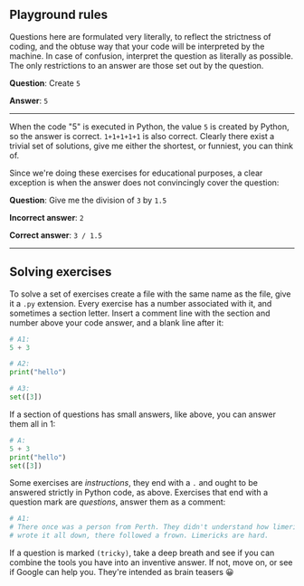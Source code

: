 ## Playground rules

Questions here are formulated very literally, to reflect the strictness of coding, and the
obtuse way that your code will be interpreted by the machine. In case of confusion,
interpret the question as literally as possible. The only restrictions to an answer are
those set out by the question.

**Question**: Create `5`

**Answer**: `5`

---

When the code "5" is executed in Python, the value `5` is created by Python, so the answer
is correct. `1+1+1+1+1` is also correct. Clearly there exist a trivial set of solutions,
give me either the shortest, or funniest, you can think of.

Since we're doing these exercises for educational purposes, a clear exception is when the
answer does not convincingly cover the question:

**Question**: Give me the division of `3` by `1.5`

**Incorrect answer**: `2`

**Correct answer**: `3 / 1.5`

---

## Solving exercises

To solve a set of exercises create a file with the same name as the file, give it a `.py`
extension. Every exercise has a number associated with it, and sometimes a section letter.
Insert a comment line with the section and number above your code answer, and a blank line
after it:

```python
# A1:
5 + 3

# A2:
print("hello")

# A3:
set([3])
```

If a section of questions has small answers, like above, you can answer them all in 1:

```python
# A:
5 + 3
print("hello")
set([3])
```

Some exercises are *instructions*, they end with a `.` and ought to be answered strictly
in Python code, as above. Exercises that end with a question mark are *questions*, answer
them as a comment:

```python
# A1:
# There once was a person from Perth. They didn't understand how limericks worked. They
# wrote it all down, there followed a frown. Limericks are hard.
```

If a question is marked `(tricky)`, take a deep breath and see if you can combine the
tools you have into an inventive answer. If not, move on, or see if Google can help you.
They're intended as brain teasers 😀
